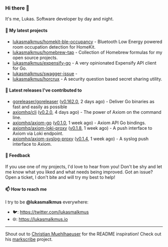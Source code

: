 ### Hi there 👋

It's me, Lukas. Software developer by day and night.

#### 🌱 My latest projects

- [lukasmalkmus/homekit-ble-occupancy](https://github.com/lukasmalkmus/homekit-ble-occupancy) - Bluetooth Low Energy powered room occupation detection for HomeKit.
- [lukasmalkmus/homebrew-tap](https://github.com/lukasmalkmus/homebrew-tap) - Collection of Homebrew formulas for my open source projects.
- [lukasmalkmus/expensify-go](https://github.com/lukasmalkmus/expensify-go) - A very opinionated Expensify API client for Go.
- [lukasmalkmus/swagger-issue](https://github.com/lukasmalkmus/swagger-issue) - 
- [lukasmalkmus/horcrux](https://github.com/lukasmalkmus/horcrux) - A security question based secret sharing utility.

#### 🔭 Latest releases I've contributed to

- [goreleaser/goreleaser](https://github.com/goreleaser/goreleaser) ([v0.162.0](https://github.com/goreleaser/goreleaser/releases/tag/v0.162.0), 2 days ago) - Deliver Go binaries as fast and easily as possible
- [axiomhq/cli](https://github.com/axiomhq/cli) ([v0.2.0](https://github.com/axiomhq/cli/releases/tag/v0.2.0), 4 days ago) - The power of Axiom on the command line.
- [axiomhq/axiom-go](https://github.com/axiomhq/axiom-go) ([v0.1.0](https://github.com/axiomhq/axiom-go/releases/tag/v0.1.0), 1 week ago) - Axiom API Go bindings.
- [axiomhq/axiom-loki-proxy](https://github.com/axiomhq/axiom-loki-proxy) ([v0.1.8](https://github.com/axiomhq/axiom-loki-proxy/releases/tag/v0.1.8), 1 week ago) - A push interface to Axiom via Loki endpoint.
- [axiomhq/axiom-syslog-proxy](https://github.com/axiomhq/axiom-syslog-proxy) ([v0.1.4](https://github.com/axiomhq/axiom-syslog-proxy/releases/tag/v0.1.4), 1 week ago) - A syslog push interface to Axiom.

#### 💬 Feedback

If you use one of my projects, I'd love to hear from you! Don't be shy and let
me know what you liked and what needs being improved. Got an issue? Open a
ticket, I don't bite and will try my best to help!

#### 📫 How to reach me

I try to be **@lukasmalkmus** everywhere:

- 🐦: https://twitter.com/lukasmalkmus
- 🌐: https://lukasmalkmus.io

---

Shout out to [Christian Muehlhaeuser](https://github.com/muesli) for the README
inspiration! Check out his [markscribe](https://github.com/muesli/markscribe)
project.
